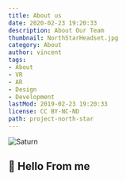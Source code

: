 ```yaml
---
title: About us
date: 2020-02-23 19:20:33
description: About Our Team
thumbnail: NorthStarHeadset.jpg
category: About
author: vincent
tags:
- About
- VR
- AR
- Design
- Development
lastMod: 2019-02-23 19:20:33
license: CC BY-NC-ND
path: project-north-star
---
```

![Saturn](//upload.wikimedia.org/wikipedia/commons/thumb/c/c7/Saturn_during_Equinox.jpg/300px-Saturn_during_Equinox.jpg)

## 👋 Hello From me